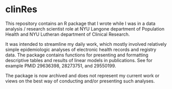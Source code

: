 # clinRes

This repository contains an R package that I wrote while I was in a data analysis / research scientist role at NYU Langone department of Population Health and NYU Lutheran department of Clinical Research.

It was intended to streamline my daily work, which mostly involved relatively simple epidemiologic analyses of electronic health records and registry data. The package contains functions for presenting and formatting descriptive tables and results of linear models in publications. See for example PMID 29636398, 28273751, and 29550199.

The package is now archived and does not represent my current work or views on the best way of conducting and/or presenting such analyses. 
